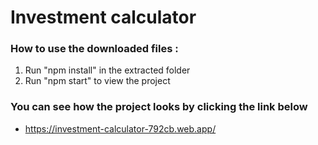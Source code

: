 # Investment calculator

### How to use the downloaded files :

1. Run "npm install" in the extracted folder
2. Run "npm start" to view the project

### You can see how the project looks by clicking the link below

- https://investment-calculator-792cb.web.app/
